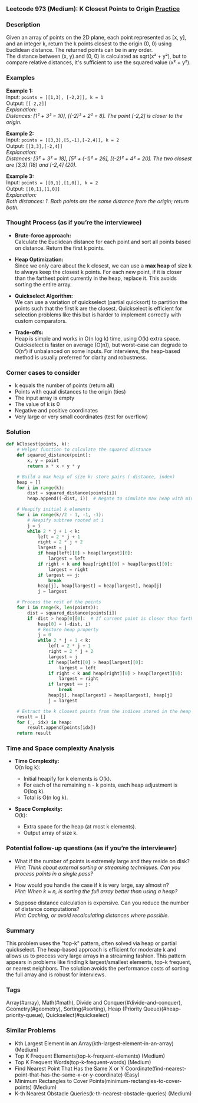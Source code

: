 ### Leetcode 973 (Medium): K Closest Points to Origin [Practice](https://leetcode.com/problems/k-closest-points-to-origin)

### Description  
Given an array of points on the 2D plane, each point represented as [x, y], and an integer k, return the k points closest to the origin (0, 0) using Euclidean distance. The returned points can be in any order.  
The distance between (x, y) and (0, 0) is calculated as sqrt(x² + y²), but to compare relative distances, it's sufficient to use the squared value (x² + y²).

### Examples  

**Example 1:**  
Input: `points = [[1,3], [-2,2]], k = 1`  
Output: `[[-2,2]]`  
*Explanation:  
Distances: [1² + 3² = 10], [(-2)² + 2² = 8]. The point [-2,2] is closer to the origin.*

**Example 2:**  
Input: `points = [[3,3],[5,-1],[-2,4]], k = 2`  
Output: `[[3,3],[-2,4]]`  
*Explanation:  
Distances: [3² + 3² = 18], [5² + (-1)² = 26], [(-2)² + 4² = 20]. The two closest are [3,3] (18) and [-2,4] (20).*

**Example 3:**  
Input: `points = [[0,1],[1,0]], k = 2`  
Output: `[[0,1],[1,0]]`  
*Explanation:  
Both distances: 1. Both points are the same distance from the origin; return both.*

### Thought Process (as if you’re the interviewee)  
- **Brute-force approach:**  
  Calculate the Euclidean distance for each point and sort all points based on distance. Return the first k points.

- **Heap Optimization:**  
  Since we only care about the k closest, we can use a **max heap** of size k to always keep the closest k points. For each new point, if it is closer than the farthest point currently in the heap, replace it. This avoids sorting the entire array.

- **Quickselect Algorithm:**  
  We can use a variation of quickselect (partial quicksort) to partition the points such that the first k are the closest. Quickselect is efficient for selection problems like this but is harder to implement correctly with custom comparators.

- **Trade-offs:**  
  Heap is simple and works in O(n log k) time, using O(k) extra space.  
  Quickselect is faster on average (O(n)), but worst-case can degrade to O(n²) if unbalanced on some inputs. For interviews, the heap-based method is usually preferred for clarity and robustness.

### Corner cases to consider  
- k equals the number of points (return all)
- Points with equal distances to the origin (ties)
- The input array is empty
- The value of k is 0
- Negative and positive coordinates
- Very large or very small coordinates (test for overflow)

### Solution

```python
def kClosest(points, k):
    # Helper function to calculate the squared distance
    def squared_distance(point):
        x, y = point
        return x * x + y * y

    # Build a max heap of size k: store pairs (-distance, index)
    heap = []
    for i in range(k):
        dist = squared_distance(points[i])
        heap.append((-dist, i))  # Negate to simulate max heap with min heap logic

    # Heapify initial k elements
    for i in range(k//2 - 1, -1, -1):
        # Heapify subtree rooted at i
        j = i
        while 2 * j + 1 < k:
            left = 2 * j + 1
            right = 2 * j + 2
            largest = j
            if heap[left][0] > heap[largest][0]:
                largest = left
            if right < k and heap[right][0] > heap[largest][0]:
                largest = right
            if largest == j:
                break
            heap[j], heap[largest] = heap[largest], heap[j]
            j = largest

    # Process the rest of the points
    for i in range(k, len(points)):
        dist = squared_distance(points[i])
        if -dist > heap[0][0]:  # If current point is closer than farthest in heap
            heap[0] = (-dist, i)
            # Restore heap property
            j = 0
            while 2 * j + 1 < k:
                left = 2 * j + 1
                right = 2 * j + 2
                largest = j
                if heap[left][0] > heap[largest][0]:
                    largest = left
                if right < k and heap[right][0] > heap[largest][0]:
                    largest = right
                if largest == j:
                    break
                heap[j], heap[largest] = heap[largest], heap[j]
                j = largest

    # Extract the k closest points from the indices stored in the heap
    result = []
    for (_, idx) in heap:
        result.append(points[idx])
    return result
```

### Time and Space complexity Analysis  

- **Time Complexity:**  
  O(n log k):  
  - Initial heapify for k elements is O(k).
  - For each of the remaining n - k points, each heap adjustment is O(log k).
  - Total is O(n log k).

- **Space Complexity:**  
  O(k):  
  - Extra space for the heap (at most k elements).
  - Output array of size k.

### Potential follow-up questions (as if you’re the interviewer)  

- What if the number of points is extremely large and they reside on disk?  
  *Hint: Think about external sorting or streaming techniques. Can you process points in a single pass?*

- How would you handle the case if k is very large, say almost n?  
  *Hint: When k ≈ n, is sorting the full array better than using a heap?*

- Suppose distance calculation is expensive. Can you reduce the number of distance computations?  
  *Hint: Caching, or avoid recalculating distances where possible.*

### Summary
This problem uses the "top-k" pattern, often solved via heap or partial quickselect. The heap-based approach is efficient for moderate k and allows us to process very large arrays in a streaming fashion. This pattern appears in problems like finding k largest/smallest elements, top-k frequent, or nearest neighbors. The solution avoids the performance costs of sorting the full array and is robust for interviews.

### Tags
Array(#array), Math(#math), Divide and Conquer(#divide-and-conquer), Geometry(#geometry), Sorting(#sorting), Heap (Priority Queue)(#heap-priority-queue), Quickselect(#quickselect)

### Similar Problems
- Kth Largest Element in an Array(kth-largest-element-in-an-array) (Medium)
- Top K Frequent Elements(top-k-frequent-elements) (Medium)
- Top K Frequent Words(top-k-frequent-words) (Medium)
- Find Nearest Point That Has the Same X or Y Coordinate(find-nearest-point-that-has-the-same-x-or-y-coordinate) (Easy)
- Minimum Rectangles to Cover Points(minimum-rectangles-to-cover-points) (Medium)
- K-th Nearest Obstacle Queries(k-th-nearest-obstacle-queries) (Medium)